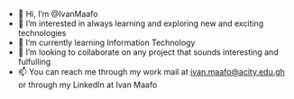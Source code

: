 - 👋 Hi, I’m @IvanMaafo
- 👀 I’m interested in always learning and exploring new and exciting technologies
- 🌱 I’m currently learning Information Technology 
- 💞️ I’m looking to collaborate on any project that sounds interesting and fulfulling
- 📫 You can reach me through my work mail at ivan.maafo@acity.edu.gh or through my LinkedIn at Ivan Maafo

<!---
IvanMaafo/IvanMaafo is a ✨ special ✨ repository because its `README.md` (this file) appears on your GitHub profile.
You can click the Preview link to take a look at your changes.
--->
